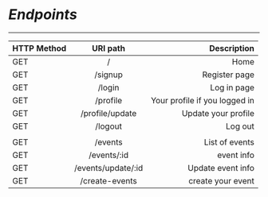 # *Endpoints*
-------------


| HTTP Method   | URI path         | Description                   |
| ------------- |:-------------:   |   -----:                      |
| GET           | /                | Home                          |
| GET           | /signup          |Register page                  |
| GET           | /login           |Log in page                    |
| GET           | /profile         |Your profile if you logged in  |
| GET           |/profile/update   |Update your profile            |
| GET           | /logout          |Log out                        | 
|               |                  |                               |
| GET           | /events          |List of events                 |
| GET           | /events/:id      |event info                     |
| GET           |/events/update/:id|Update event info              |
| GET           | /create-events   |create your event              |
